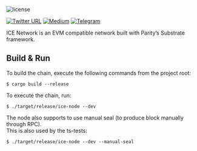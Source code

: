 
![license](https://img.shields.io/badge/License-Apache%202.0-blue?logo=apache&style=flat-square)

[![Twitter URL](https://img.shields.io/twitter/follow/icenetwork_io?style=social)](https://twitter.com/icenetwork_io)
[![Medium](https://img.shields.io/badge/Medium-gray?logo=medium)](https://medium.com/@helloiconworld)
[![Telegram](https://img.shields.io/badge/Telegram-gray?logo=telegram)](https://t.me/joinchat/UG3uX-USLBwxYWRh)

ICE Network is an EVM compatible network built with Parity’s Substrate framework.

## Build & Run

To build the chain, execute the following commands from the project root:

```
$ cargo build --release
```

To execute the chain, run:

```
$ ./target/release/ice-node --dev
```

The node also supports to use manual seal (to produce block manually through RPC).  
This is also used by the ts-tests:

```
$ ./target/release/ice-node --dev --manual-seal
```

